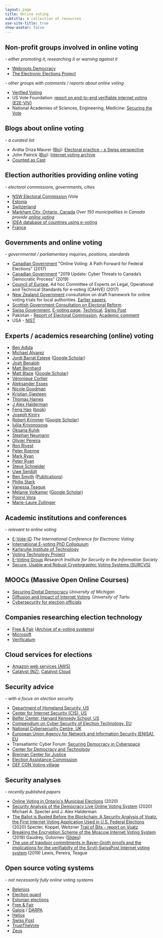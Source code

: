 ```yaml
---
layout: page
title: Online voting
subtitle: A collection of resources
use-site-title: true
show-avatar: false
---
```

## Non-profit groups involved in online voting
*- either promoting it, researching it or warning against it*

* [Webroots Democracy](https://webrootsdemocracy.org/cratos-principles/)
* [The Electronic Elections Project](https://www.electronicelections.ca)


*- other groups with comments / reports about online voting*
* [Verified Voting](https://www.verifiedvoting.org/resources/internet-voting/)
* US Vote Foundation: [report on end-to-end verifiable internet voting (E2E-VIV)](https://www.usvotefoundation.org/e2e-viv/summary)
* National Academies of Sciences, Engineering, Medicine: [Securing the Vote](https://www.nap.edu/catalog/25120/securing-the-vote-protecting-american-democracy)

## Blogs about online voting
*- a curated list*
* Ardita Driza Maurer ([Bio](http://www.electoralpractice.ch/about/#sthash.LwCSdDDc.dpbs)): [Electoral practice - a Swiss perspective](http://www.electoralpractice.ch)
* John Patrick ([Bio](https://www.johnpatrick.com/profile/long-bio/)): [Internet voting archive](https://www.johnpatrick.com/category/voting/internet-voting/)
* [Counted as Cast](https://countedascast.org/internet-voting-risks/internet-voting-reading-list/)

## Election authorities providing online voting
*- electoral commissions, governments, cities*
* [NSW Electoral Commission](https://www.ivote.nsw.gov.au) *iVote*
* [Estonia](https://www.valimised.ee/en/internet-voting/internet-voting-estonia)
* [Switzerland](https://www.ch.ch/en/demokratie/voting-online/)
* [Markham City, Ontario, Canada](https://www.markhamvotes.ca/en/voters/how-to-vote-online-.aspx) *Over 150 municipalities in Canada provide [online voting](https://en.wikipedia.org/wiki/2018_Ontario_municipal_elections#Online_voting)*
* [IDEA database of countries using e-voting](https://www.idea.int/advanced-search?th=ICTs%20in%20Elections%20Database&region=&question=)
* [France](https://www.diplomatie.gouv.fr/fr/services-aux-francais/elections/modalites-de-vote/article/vote-par-internet)


## Governments and online voting
*- governmental / parliamentary inquiries, positions, standards*
* [Canadian Government](https://www.canada.ca/en/democratic-institutions/services/reports/online-voting-path-forward-federal-elections.html) "Online Voting: A Path Forward for Federal Elections" (2017) 
* [Canadian Government](http://publications.gc.ca/collections/collection_2019/cstc-csec/D96-2-2019-eng.pdf) "2019 Update: Cyber Threats to Canada’s Democratic Process" (2019)
* [Council of Europe](https://search.coe.int/cm/Pages/result_details.aspx?ObjectID=0900001680726f6f), Ad hoc Committee of Experts on Legal, Operational and Technical Standards for e‑voting (CAHVE) (2017)
* [New Zealand Government](https://www.dia.govt.nz/online-voting-trials-consultation) consultation on draft framework for online voting trials for local authorities.  [Earlier papers](https://www.dia.govt.nz/online-voting).
* [Scottish Government Consultation on Electoral Reform](https://www.gov.scot/publications/electoral-reform-consultation-analysis/pages/8/)
* [Swiss Government](https://www.admin.ch/opc/en/classified-compilation/20132343/index.html), [E-voting page](https://www.bk.admin.ch/bk/en/home/politische-rechte/e-voting.html), [Technical](https://www.bk.admin.ch/dam/bk/en/dokumente/pore/Annex_of_the_Federal_Chancellery_Ordinance_on_Electronic_Voting_V2.0_July_2018.pdf.download.pdf/Annex_of_the_Federal_Chancellery_Ordinance_on_Electronic_Voting_V2.0_July_2018.pdf), [Swiss Post](https://www.post.ch/en/business-solutions/e-voting)
* Pakistan - [Report of Electoral Commission](https://ecp.gov.pk/documents/ivotingreport.pdf), [Academic comment](https://arxiv.org/pdf/1907.07765.pdf)
* USA - [NIST](https://csrc.nist.gov/Topics/Applications/voting)

## Experts / academics researching (online) voting
* [Ben Adida](https://ben.adida.net)
* [Michael Alvarez](http://www.hss.caltech.edu/people/r-m-michael-alvarez)
* [Jordi Barrat Esteve](http://www.cedat.cat/qui-som/directori/62/jordi-barrat-esteve) ([Google Scholar](https://scholar.google.at/citations?user=kEBVhw4hASoC&hl=ca))
* [Josh Benaloh](https://www.microsoft.com/en-us/research/people/benaloh/?from=http%3A%2F%2Fresearch.microsoft.com%2Fen-us%2Fum%2Fpeople%2Fbenaloh%2F#!publications)
* [Matt Bernhard](https://mbernhard.com)
* [Matt Blaze](https://www.law.georgetown.edu/faculty/matt-blaze/) ([Google Scholar](https://scholar.google.co.nz/scholar?as_q=&as_epq=&as_oq=elections+voting&as_eq=&as_occt=any&as_sauthors=%22m+blaze%22&as_publication=&as_ylo=&as_yhi=&hl=en&as_sdt=1%2C5&as_vis=1))
* [Véronique Cortier](https://members.loria.fr/VCortier/)
* [Aleksander Essex](https://whisperlab.org/category/papers/)
* [Nicole Goodman](http://nicolejgoodman.com/publications/)
* [Kristian Gjøsteen](https://www.ntnu.edu/employees/kristian.gjosteen)
* [Thomas Haines](https://www.ntnu.edu/employees/thomas.haines)
* [J Alex Halderman](https://jhalderm.com)
* [Feng Hao](https://www.dcs.warwick.ac.uk/~fenghao/) ([book](https://www.dcs.warwick.ac.uk/~fenghao/index.php?page=book))
* [Joseph Kiniry](https://www.scmagazine.com/home/events/reboot-leadership-awards-2019/joseph-kiniry-galois-free-fair/)
* [Robert Krimmer](http://www.robert.krimmer.ee) ([Google Scholar](https://scholar.google.com/citations?hl=en&user=RiUC4u0AAAAJ&view_op=list_works&sortby=pubdate))
* [Iuliia Krivonosova](https://scholar.google.com/citations?user=bPkV3kcAAAAJ&hl=ru)
* [Oksana Kulyk](https://okskulyk.github.io)
* [Stephan Neumann](https://sites.google.com/view/stephanneumann)
* [Olivier Pereira](https://uclouvain.be/crypto/people/show/10)
* [Ron Rivest](http://people.csail.mit.edu/rivest/pubs.html)
* [Peter Roenne](https://wwwen.uni.lu/snt/people/peter_roenne)
* [Mark Ryan](http://www.cs.bham.ac.uk/~mdr/)
* [Peter Ryan](https://wwwfr.uni.lu/recherche/fstm/dcs/membres/peter_y_a_ryan)
* [Steve Schneider](https://www.surrey.ac.uk/people/steve-schneider)
* [Uwe Serdült](https://uweserdult.wordpress.com)
* [Ben Smyth](https://scholar.google.com/citations?user=eGdZckcAAAAJ&hl=en) ([Publications](https://bensmyth.com/publications.php))
* [Philip Stark](https://www.stat.berkeley.edu/~stark/Vote/index.htm)
* [Vanessa Teague](https://people.eng.unimelb.edu.au/vjteague/#research)
* [Melanie Volkamer](https://secuso.aifb.kit.edu/Team_Volkamer.php) ([Google Scholar](https://scholar.google.at/citations?hl=de&user=ve0UJIEAAAAJ&view_op=list_works&sortby=pubdate))
* [Poorvi Vora](https://www2.seas.gwu.edu/~poorvi/Voting.shtml)
* [Marie-Laure Zollinger](https://wwwen.uni.lu/research/fstc/computer_science_and_communications_research_unit/members/marie_laure_zollinger)

## Academic institutions and conferences
*- relevant to online voting* 
* [E-Vote-ID](https://www.e-vote-id.org) *The International Conference for Electronic Voting*
* [International E-voting PhD Colloquium](https://evoting-phd.secuso.org/)
* [Karlsruhe Institute of Technology](https://secuso.aifb.kit.edu/english/104.php)
* [Voting Technology Project](https://www.vote.caltech.edu/about)
* [E-Voting Group](https://e-voting.bfh.ch) *Research Institute for Security in the Information Society*
* [Secure, Usable and Robust Cryptographic Voting Systems (SURCVS)](https://wiki.math.ntnu.no/surcvs/start)

## MOOCs (Massive Open Online Courses)
* [Securing Digital Democracy](https://www.coursera.org/learn/digital-democracy) *University of Michigan*
* [Diffusion and Impact of Internet Voting](https://moodle.ut.ee/course/view.php?id=4177). *University of Tartu*
* [Cybersecurity for election officials](https://learn.techandciviclife.org/library/by/category/cybersecurity/)

## Companies researching election technology
* [Free & Fair](https://freeandfair.us/) ([Archive of e-voting systems](https://github.com/FreeAndFair/evoting-systems))
* [Microsoft](https://blogs.microsoft.com/on-the-issues/2019/09/24/electionguard-available-today-to-enable-secure-verifiable-voting/) <a href="https://github.com/microsoft/ElectionGuard-SDK" ><image height="14px" src="GitHub-Mark-32px.png" /> </a>
* [Verificatum](https://www.verificatum.com)

## Cloud services for elections
* [Amazon web services (AWS)](https://aws.amazon.com/stateandlocal/elections/)
* [Catalyst (NZ)](https://www.catalyst.net.nz/client-work/electoral-commission), [Catalyst Cloud](https://catalystcloud.nz/customers/public-sector/)

## Security advice
*- with a focus on election security*
* [Department of Homeland Security, US](https://www.dhs.gov/publication/election-security-resource-library)
* [Center for Internet Security (CIS), US](https://www.cisecurity.org/ei-isac/)
* [Belfer Center, Harvard Kennedy School, US](https://www.belfercenter.org/publication/state-and-local-election-cybersecurity-playbook)
* [Compendium on Cyber Security of Election Technology, EU](https://www.govcert.cz/en/info/events/2625-compendium-on-cyber-security-of-election-technology/)
* [National Cybersecurity Centre, UK](https://www.ncsc.gov.uk/guidance/local-elections-2019-guidance-for-local-authorities)
* [European Union Agency for Network and Information Security (ENISA), EU](https://www.enisa.europa.eu/publications/enisa-position-papers-and-opinions/election-cybersecurity-challenges-and-opportunities)
* Transatlantic Cyber Forum: [Securing Democracy in Cyberspace](https://www.stiftung-nv.de/sites/default/files/securing_democracy_in_cyberspace.pdf)
* [Center for Democracy and Technology](https://cdt.org/campaign/election-security/)
* [Brennan Center for Justice](https://www.brennancenter.org/our-work/policy-solutions/preparing-cyberattacks-and-technical-failures-guide-election-officials)
* [Election Assistance Commission](https://www.eac.gov/election-officials/election-security-preparedness#_jluvxpyhia38)
* [DEF CON Voting village](https://www.youtube.com/channel/UCnDevqsxt3sO8chqS5MGvwg/featured)

## Security analyses
*- recently published papers*
* [Online Voting in Ontario's Municipal Elections](https://whisperlab.org/ontario-online.pdf) (2020)
* [Security Analysis of the Democracy Live Online Voting System](https://internetpolicy.mit.edu/wp-content/uploads/2020/06/OmniBallot.pdf)  (2020) Michael A. Specter and J. Alex Halderman
* [The Ballot is Busted Before the Blockchain: A Security Analysis of Voatz, the First Internet Voting Application Used in U.S. Federal Elections](https://internetpolicy.mit.edu/wp-content/uploads/2020/02/SecurityAnalysisOfVoatz_Public.pdf) (2020) Specter, Koppel, Weitzner [Trail of Bits - report on Voatz](https://blog.trailofbits.com/2020/03/13/our-full-report-on-the-voatz-mobile-voting-platform/)
* [Breaking the Encryption Scheme of the Moscow Internet Voting System](https://arxiv.org/pdf/1908.05127.pdf) (2019) Gaudrey, Golovnev ([Slides](https://eccworkshop.org/2019/slides/gaudry.pdf))
* [The use of trapdoor commitments in Bayer-Groth proofs and the implications for the verifiabilty of the
Scytl-SwissPost Internet voting system](https://people.eng.unimelb.edu.au/vjteague/UniversalVerifiabilitySwissPost.pdf) (2019) Lewis, Pereira, Teague

## Open source voting systems
*- not necessarily fully online voting systems*
* [Belenios](http://www.belenios.org)   <a href="https://github.com/glondu/belenios" ><image height="14px" src="GitHub-Mark-32px.png" /></a> <a href="https://gforge.inria.fr/frs/?group_id=5428" ><image height="14px" src="inria-forge.png" /> </a> 
* [Election guard](https://blogs.microsoft.com/on-the-issues/2019/09/24/electionguard-available-today-to-enable-secure-verifiable-voting/) <a href="https://github.com/microsoft/ElectionGuard-SDK" ><image height="14px" src="GitHub-Mark-32px.png" /> </a>
* [Estonian elections](https://www.valimised.ee/en/internet-voting/documents-about-internet-voting) <a href="https://github.com/vvk-ehk/ivxv" ><image height="14px" src="GitHub-Mark-32px.png" /> </a> 
* [Free & Fair](https://freeandfair.us) <a href="https://github.com/FreeAndFair" ><image height="14px" src="GitHub-Mark-32px.png" /> </a> 
* [Galois](https://galois.com) / [DARPA](https://www.darpa.mil) <a href="https://github.com/GaloisInc/BESSPIN-Voting-System-Demonstrator-2019" ><image height="14px" src="GitHub-Mark-32px.png" /> </a> 
* [Helios](https://heliosvoting.org) <a href="https://github.com/benadida/helios-server" ><image height="14px" src="GitHub-Mark-32px.png" /> </a>
* [Swiss Post](https://evoting-community.post.ch/en) <a href="https://gitlab.com/swisspost-evoting"><image height="14px" src="gitlab-32px.png" /> </a>
* [TrustTheVote](https://trustthevote.org) <a href="https://github.com/TrustTheVote-Project" ><image height="14px" src="GitHub-Mark-32px.png" /> </a> 
* [Zeus](https://zeus.grnet.gr/zeus/)  <a href="https://github.com/grnet/zeus" ><image height="14px" src="GitHub-Mark-32px.png" /> </a>
